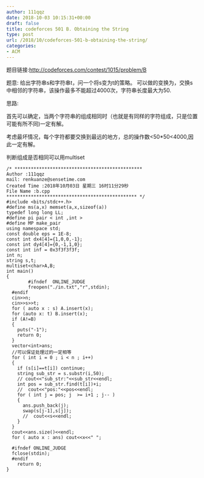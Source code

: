 ```yaml
---
author: 111qqz
date: 2018-10-03 10:15:31+00:00
draft: false
title: codeforces 501 B. Obtaining the String
type: post
url: /2018/10/codeforces-501-b-obtaining-the-string/
categories:
- ACM
---
```


题目链接:http://codeforces.com/contest/1015/problem/B

题意: 给出字符串s和字符串t，问一个将s变为t的策略。 可以做的变换为，交换s中相邻的字符串，该操作最多不能超过4000次，字符串长度最大为50.

思路:

首先可以确定，当两个字符串的组成相同时（也就是有同样的字符组成，只是位置可能有所不同)一定有解。

考虑最坏情况，每个字符都要交换到最远的地方，总的操作数<50*50<4000,因此一定有解。

判断组成是否相同可以用multiset

    
    /* ***********************************************
    Author :111qqz
    mail: renkuanze@sensetime.com
    Created Time :2018年10月03日 星期三 16时11分29秒
    File Name :b.cpp
    ************************************************ */
    #include <bits/stdc++.h>
    #define ms(a,x) memset(a,x,sizeof(a))
    typedef long long LL;
    #define pi pair < int ,int >
    #define MP make_pair
    using namespace std;
    const double eps = 1E-8;
    const int dx4[4]={1,0,0,-1};
    const int dy4[4]={0,-1,1,0};
    const int inf = 0x3f3f3f3f;
    int n;
    string s,t;
    multiset<char>A,B;
    int main()
    {
            #ifndef  ONLINE_JUDGE 
            freopen("./in.txt","r",stdin);
      #endif
      cin>>n;
      cin>>s>>t;
      for ( auto x : s) A.insert(x);
      for (auto x: t) B.insert(x);
      if (A!=B)
      {
        puts("-1");
        return 0;
      }
      vector<int>ans;
      //可以保证处理过的一定相等
      for ( int i = 0 ; i < n ; i++)
      {
        if (s[i]==t[i]) continue;
        string sub_str = s.substr(i,50);
        // cout<<"sub_str:"<<sub_str<<endl;
        int pos = sub_str.find(t[i])+i;
        //  cout<<"pos:"<<pos<<endl;
        for ( int j = pos; j  >= i+1 ; j-- )
        {
          ans.push_back(j);
          swap(s[j-1],s[j]);
          //  cout<<s<<endl;
        }
      }
      cout<<ans.size()<<endl;
      for ( auto x : ans) cout<<x<<" ";
    
      #ifndef ONLINE_JUDGE  
      fclose(stdin);
      #endif
        return 0;
    }
    





